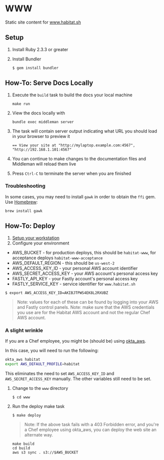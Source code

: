 
# WWW

Static site content for www.habitat.sh

## Setup

1. Install Ruby 2.3.3 or greater
1. Install Bundler

    ```
    $ gem install bundler
    ```

## How-To: Serve Docs Locally

1. Execute the `build` task to build the docs your local machine

    `make run`

2. View the docs locally with

    `bundle exec middleman server`

3. The task will contain server output indicating what URL you should load in your browser to preview it

    `== View your site at "http://mylaptop.example.com:4567", "http://192.168.1.101:4567"`

4. You can continue to make changes to the documentation files and Middleman will reload them live
5. Press `Ctrl-C` to terminate the server when you are finished

### Troubleshooting

In some cases, you may need to install `gawk` in order to obtain the `ffi` gem. Use [Homebrew](https://brew.sh/):

  `brew install gawk`

## How-To: Deploy

1. [Setup your workstation](#setup)
2. Configure your environment

  * AWS_BUCKET - for production deploys, this should be `habitat-www`, for acceptance deploys `habitat-www-acceptance`
  * AWS_DEFAULT_REGION - this should be `us-west-2`
  * AWS_ACCESS_KEY_ID - your personal AWS account identifier
  * AWS_SECRET_ACCESS_KEY - your AWS account's personal access key
  * FASTLY_API_KEY - your Fastly account's personal access key
  * FASTLY_SERVICE_KEY - service identifier for `www.habitat.sh`

  ```
  $ export AWS_ACCESS_KEY_ID=AKIBJTPWS4EK8L2RXUBZ
  ```

  > Note: values for each of these can be found by logging into your AWS and Fastly control panels.
  > Note: make sure that the AWS credentials you use are for the Habitat AWS account and not the regular Chef AWS account.

### A slight wrinkle
If you are a Chef employee, you might be (should be) using [okta_aws](https://github.com/chef/okta_aws).

In this case, you will need to run the following:

```sh
okta_aws habitat
export AWS_DEFAULT_PROFILE=habitat
```

This eliminates the need to set `AWS_ACCESS_KEY_ID` and `AWS_SECRET_ACCESS_KEY`
manually. The other variables still need to be set.

1. Change to the `www` directory

   ```
   $ cd www
   ```

1. Run the deploy make task

    ```
    $ make deploy
    ```

    > Note: If the above task fails with a 403 Forbidden error, and you're
    > a Chef employee using okta_aws, you can deploy the web site an alternate
    > way.

    ```
    make build
    cd build
    aws s3 sync . s3://$AWS_BUCKET
    ```
